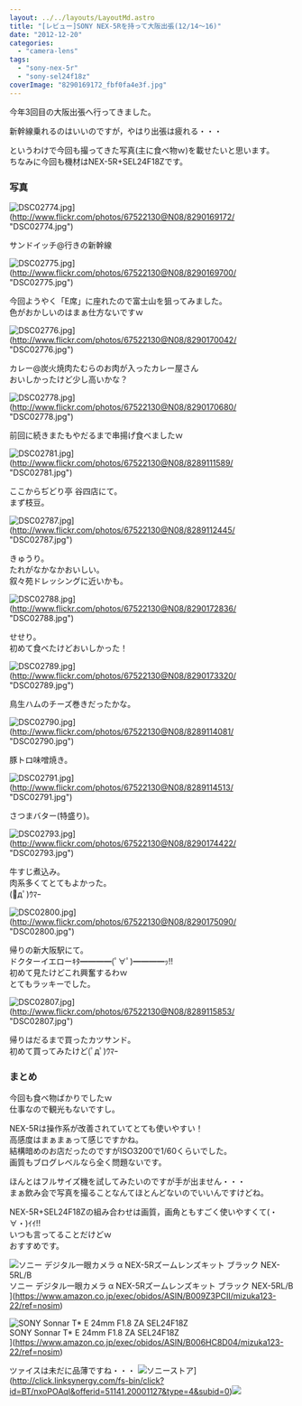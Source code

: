 ```yaml
---
layout: ../../layouts/LayoutMd.astro
title: "[レビュー]SONY NEX-5Rを持って大阪出張(12/14～16)"
date: "2012-12-20"
categories: 
  - "camera-lens"
tags: 
  - "sony-nex-5r"
  - "sony-sel24f18z"
coverImage: "8290169172_fbf0fa4e3f.jpg"
---
```


今年3回目の大阪出張へ行ってきました。

新幹線乗れるのはいいのですが，やはり出張は疲れる・・・

というわけで今回も撮ってきた写真(主に食べ物ｗ)を載せたいと思います。  
ちなみに今回も機材はNEX-5R+SEL24F18Zです。

### 写真

![DSC02774.jpg](/archive/images/8290169172_fbf0fa4e3f.jpg)](http://www.flickr.com/photos/67522130@N08/8290169172/ "DSC02774.jpg")

サンドイッチ@行きの新幹線

![DSC02775.jpg](/archive/images/8290169700_2e623d816c.jpg)](http://www.flickr.com/photos/67522130@N08/8290169700/ "DSC02775.jpg")

今回ようやく「E席」に座れたので富士山を狙ってみました。  
色がおかしいのはまぁ仕方ないですｗ

![DSC02776.jpg](/archive/images/8290170042_3d395dfc7c.jpg)](http://www.flickr.com/photos/67522130@N08/8290170042/ "DSC02776.jpg")

カレー@炭火焼肉たむらのお肉が入ったカレー屋さん  
おいしかったけど少し高いかな？

![DSC02778.jpg](/archive/images/8290170680_1315c9d6ce.jpg)](http://www.flickr.com/photos/67522130@N08/8290170680/ "DSC02778.jpg")

前回に続きまたもやだるまで串揚げ食べましたｗ

![DSC02781.jpg](/archive/images/8289111589_06b2e337c5.jpg)](http://www.flickr.com/photos/67522130@N08/8289111589/ "DSC02781.jpg")

ここからぢどり亭 谷四店にて。  
まず枝豆。

![DSC02787.jpg](/archive/images/8289112445_7948c345ab.jpg)](http://www.flickr.com/photos/67522130@N08/8289112445/ "DSC02787.jpg")

きゅうり。  
たれがなかなかおいしい。  
叙々苑ドレッシングに近いかも。

![DSC02788.jpg](/archive/images/8290172836_27c3dc1f1d.jpg)](http://www.flickr.com/photos/67522130@N08/8290172836/ "DSC02788.jpg")

せせり。  
初めて食べたけどおいしかった！

![DSC02789.jpg](/archive/images/8290173320_38a1073452.jpg)](http://www.flickr.com/photos/67522130@N08/8290173320/ "DSC02789.jpg")

鳥生ハムのチーズ巻きだったかな。

![DSC02790.jpg](/archive/images/8289114081_30044fb9f1.jpg)](http://www.flickr.com/photos/67522130@N08/8289114081/ "DSC02790.jpg")

豚トロ味噌焼き。

![DSC02791.jpg](/archive/images/8289114513_41b5c6a536.jpg)](http://www.flickr.com/photos/67522130@N08/8289114513/ "DSC02791.jpg")

さつまバター(特盛り)。

![DSC02793.jpg](/archive/images/8290174422_ec27dcbd5d.jpg)](http://www.flickr.com/photos/67522130@N08/8290174422/ "DSC02793.jpg")

牛すじ煮込み。  
肉系多くてとてもよかった。  
(ﾟдﾟ)ｳﾏｰ

![DSC02800.jpg](/archive/images/8290175090_3bb0f3cbd8.jpg)](http://www.flickr.com/photos/67522130@N08/8290175090/ "DSC02800.jpg")

帰りの新大阪駅にて。  
ドクターイエローｷﾀ━━━━(ﾟ∀ﾟ)━━━━ｯ!!  
初めて見たけどこれ興奮するわｗ  
とてもラッキーでした。

![DSC02807.jpg](/archive/images/8289115853_c0c4124693.jpg)](http://www.flickr.com/photos/67522130@N08/8289115853/ "DSC02807.jpg")

帰りはだるまで買ったカツサンド。  
初めて買ってみたけど(ﾟдﾟ)ｳﾏｰ

### まとめ

今回も食べ物ばかりでしたｗ  
仕事なので観光もないですし。

NEX-5Rは操作系が改善されていてとても使いやすい！  
高感度はまぁまぁって感じですかね。  
結構暗めのお店だったのですがISO3200で1/60くらいでした。  
画質もブログレベルなら全く問題ないです。

ほんとはフルサイズ機を試してみたいのですが手が出ません・・・  
まぁ飲み会で写真を撮ることなんてほとんどないのでいいんですけどね。

NEX-5R+SEL24F18Zの組み合わせは画質，画角ともすごく使いやすくて(・∀・)ｲｲ!!  
いつも言ってることだけどｗ  
おすすめです。

![ソニー デジタル一眼カメラ α NEX-5Rズームレンズキット ブラック NEX-5RL/B](/archive/images/41Ihx2NlCKL._SL160_.jpg)  
ソニー デジタル一眼カメラ α NEX-5Rズームレンズキット ブラック NEX-5RL/B  
](https://www.amazon.co.jp/exec/obidos/ASIN/B009Z3PCII/mizuka123-22/ref=nosim)

![SONY Sonnar T* E 24mm F1.8 ZA SEL24F18Z](/archive/images/41B27fW3bJL._SL160_.jpg)  
SONY Sonnar T\* E 24mm F1.8 ZA SEL24F18Z  
](https://www.amazon.co.jp/exec/obidos/ASIN/B006HC8D04/mizuka123-22/ref=nosim)

  
ツァイスは未だに品薄ですね・・・ ![ソニーストア](/archive/images/728_90.jpg)](http://click.linksynergy.com/fs-bin/click?id=BT/nxoPOAqI&offerid=51141.20001127&type=4&subid=0)![](http://ad.linksynergy.com/fs-bin/show?id=BT/nxoPOAqI&bids=51141.20001127&type=4&subid=0)
